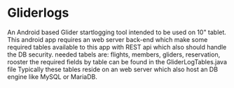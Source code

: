 # Gliderlogs
An Android based Glider startlogging tool intended to be used on 10" tablet.
This android app requires an web server back-end which make some required tables
available to this app with REST api which also should handle the DB security.
  needed tabels are: flights, members, gliders, reservation, rooster
the required fields by table can be found in the GliderLogTables.java file
Typically these tables reside on an web server which also host an DB engine like
MySQL or MariaDB.



